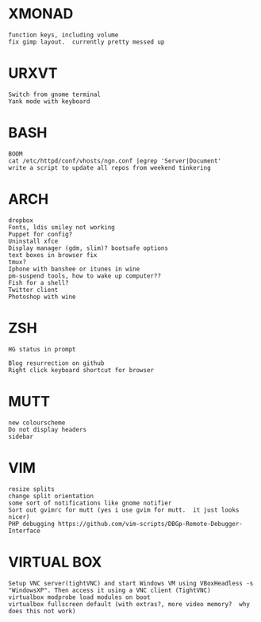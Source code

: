 XMONAD
======
	function keys, including volume
	fix gimp layout.  currently pretty messed up

URXVT
=====
	Switch from gnome terminal
	Yank mode with keyboard
	
BASH
====
	BOOM
	cat /etc/httpd/conf/vhosts/ngn.conf |egrep 'Server|Document'
	write a script to update all repos from weekend tinkering

ARCH
====
	dropbox
	Fonts, ldis smiley not working
	Puppet for config?
	Uninstall xfce
	Display manager (gdm, slim)? bootsafe options
	text boxes in browser fix
	tmux?
	Iphone with banshee or itunes in wine
	pm-suspend tools, how to wake up computer??
	Fish for a shell?
	Twitter client
	Photoshop with wine

ZSH
===
	HG status in prompt

	Blog resurrection on github 
	Right click keyboard shortcut for browser

MUTT
====
	new colourscheme
	Do not display headers
	sidebar

VIM
===
	resize splits
	change split orientation
	some sort of notifications like gnome notifier
	Sort out gvimrc for mutt (yes i use gvim for mutt.  it just looks nicer)
	PHP debugging https://github.com/vim-scripts/DBGp-Remote-Debugger-Interface

VIRTUAL BOX
===========
    Setup VNC server(tightVNC) and start Windows VM using VBoxHeadless -s "WindowsXP". Then access it using a VNC client (TightVNC)
	virtualbox modprobe load modules on boot
	virtualbox fullscreen default (with extras?, more video memory?  why does this not work)
